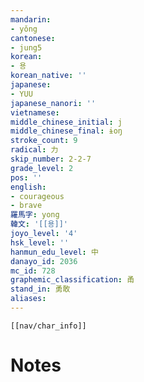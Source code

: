 ```yaml
---
mandarin:
- yǒng
cantonese:
- jung5
korean:
- 용
korean_native: ''
japanese:
- YUU
japanese_nanori: ''
vietnamese:
middle_chinese_initial: j
middle_chinese_final: ɨoŋ
stroke_count: 9
radical: 力
skip_number: 2-2-7
grade_level: 2
pos: ''
english:
- courageous
- brave
羅馬字: yong
韓文: '[[용]]'
joyo_level: '4'
hsk_level: ''
hanmun_edu_level: 中
danayo_id: 2036
mc_id: 728
graphemic_classification: 甬
stand_in: 勇敢
aliases:
---
```

```meta-bind-embed
[[nav/char_info]]
```

# Notes
